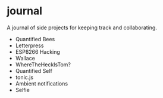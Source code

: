 # journal
A journal of side projects for keeping track and collaborating.

* Quantified Bees
* Letterpress
* ESP8266 Hacking
* Wallace
* WhereTheHeckIsTom?
* Quantified Self
* tonic.js
* Ambient notifications
* Selfie
